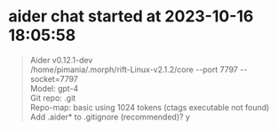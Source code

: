 
# aider chat started at 2023-10-16 18:05:58

> Aider v0.12.1-dev  
> /home/pimania/.morph/rift-Linux-v2.1.2/core --port 7797 --socket=7797  
> Model: gpt-4  
> Git repo: .git  
> Repo-map: basic using 1024 tokens (ctags executable not found)  
> Add .aider* to .gitignore (recommended)? y  
